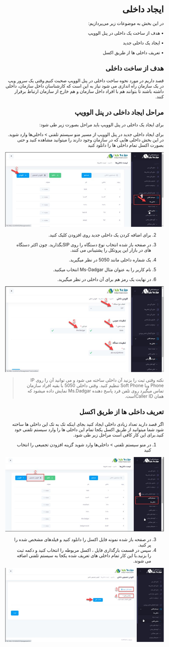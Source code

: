 <html dir="rtl" lang="pr">

# ایجاد داخلی

در این بخش به موضوعات زیر می‌پردازیم:

•	هدف از ساخت یک داخلی در پنل الوویپ

•	ایجاد یک داخلی جدید

•	تعریف داخلی ها از طریق اکسل

## هدف از ساخت داخلی
قصد داریم در مورد نحوه ساخت داخلی در پنل الوویپ صحبت کنیم.وقتی یک سرور ویپ در یک سازمان راه اندازی می ‌‌شود نیاز به این است که کارشناسان داخل سازمان، داخلی داشته باشند تا بتوانند هم با افراد داخل سازمان و هم خارج از سازمان ارتباط برقرار کنند.

## مراحل ایجاد داخلی در پنل الوویپ
برای ایجاد یک داخلی در پنل الوویپ باید مراحل بصورت زیر طی شود:

برای ایجاد داخلی جدید در پنل الوویپ از مسیر منو سیستم تلفنی > داخلی‌ها وارد شوید. در این بخش داخلی هایی که در سازمان وجود دارند را میتوانید مشاهده کنید و حتی بصورت اکسل تمام داخلی ها را دانلود کنید

![ایجاد داخلی ](./Images/first.jpg)

2.	برای اضافه کردن یک داخلی جدید روی  افزودن کلیک کنید.

3.	در صفحه باز شده انتخاب نوع دستگاه را روی  SIPبگذارید. چون اکثر دستگاه های در بازار این پروتکل را پشتیبانی می کنند.

4.	یک شماره داخلی مانند 5050 در نظر میگیرید.

5.	نام کاربر را به عنوان مثال Ms-Dadgar انتخاب میکنید.

6.	در نهایت یک رمز هم برای آن داخلی در نظر میگیرید.

![ایجاد داخلی ](./Images/secend.jpg)


>نکته 
وقتی ثبت را بزنید آن داخلی ساخته می شود و می توانید آن را روی IP Phone ویا Soft Phone تنظیم کنید. وقتی داخلی 5050 با بقیه افراد سازمان تماس میگیرد روی تلفن فرد پاسخ دهنده Ms.Dadgar نمایش داده میشود که همان  Caller IDاست.<br>

## تعریف داخلی ها از طریق اکسل

اگر قصد دارید تعداد زیادی داخلی ایجاد کنید بجای اینکه تک به تک این داخلی ها ساخته شود شما میتوانید از طریق اکسل یکجا تمام این داخلی ها را وارد سیستم تلفنی خود کنید.برای این کار کافی است مراحل زیر طی شود.
1.	در منو سیستم تلفنی > داخلی‌ها وارد شوید 
گزینه افزودن تجمیعی را انتخاب کنید

![ایجاد داخلی ](./Images/third.jpg)

3.	در صفحه باز شده نمونه فایل اکسل را دانلود کنید و فیلدهای مشخص شده را پر کنید.
4.	سپس در قسمت بارگذاری فایل ، اکسل مربوطه را انتخاب کنید و دکمه ثبت را بزنید.با این کار تمام داخلی های تعریف شده یکجا به سیستم تلفنی اضافه می شوند.

![ایجاد داخلی ](./Images/forth.jpg)